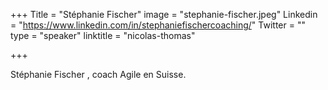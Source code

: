 +++
Title = "Stéphanie Fischer"
image = "stephanie-fischer.jpeg"
Linkedin = "https://www.linkedin.com/in/stephaniefischercoaching/"
Twitter = ""
type = "speaker"
linktitle = "nicolas-thomas"

+++

Stéphanie Fischer , coach Agile en Suisse.